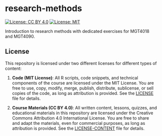 # research-methods
[![License: CC BY 4.0](https://img.shields.io/badge/License-CC%20BY%204.0-lightgrey.svg)](https://creativecommons.org/licenses/by/4.0/)
[![License: MIT](https://img.shields.io/badge/License-MIT-yellow.svg)](https://opensource.org/licenses/MIT)

Introduction to research methods with dedicated exercises for MGT4018 and MGT4090.

## License

This repository is licensed under two different licenses for different types of content:

1. **Code (MIT License)**: All R scripts, code snippets, and technical components of the course are licensed under the MIT License. You are free to use, copy, modify, merge, publish, distribute, sublicense, or sell copies of the code, as long as attribution is provided. See the [LICENSE](LICENSE) file for details.

2. **Course Materials (CC BY 4.0)**: All written content, lessons, quizzes, and educational materials in this repository are licensed under the Creative Commons Attribution 4.0 International License. You are free to share and adapt the materials, even for commercial purposes, as long as attribution is provided. See the [LICENSE-CONTENT](LICENSE-CONTENT) file for details.
